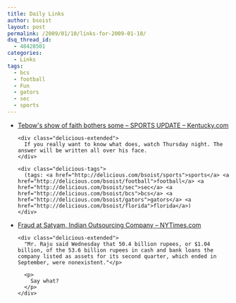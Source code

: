 ```yaml
---
title: Daily Links
author: bsoist
layout: post
permalink: /2009/01/10/links-for-2009-01-10/
dsq_thread_id:
  - 48428501
categories:
  - Links
tags:
  - bcs
  - football
  - Fun
  - gators
  - sec
  - sports
---
```

<ul class="delicious">
  <li>
    <div class="delicious-link">
      <a href="http://www.kentucky.com/232/story/650423.html">Tebow's show of faith bothers some &#8211; SPORTS UPDATE &#8211; Kentucky.com</a>
    </div>
    
    <div class="delicious-extended">
      If you really want to know what does, watch Thursday night. The answer will be written all over his face.
    </div>
    
    <div class="delicious-tags">
      (tags: <a href="http://delicious.com/bsoist/sports">sports</a> <a href="http://delicious.com/bsoist/football">football</a> <a href="http://delicious.com/bsoist/sec">sec</a> <a href="http://delicious.com/bsoist/bcs">bcs</a> <a href="http://delicious.com/bsoist/gators">gators</a> <a href="http://delicious.com/bsoist/florida">florida</a>)
    </div>
  </li>
  
  <li>
    <div class="delicious-link">
      <a href="http://www.nytimes.com/2009/01/08/business/worldbusiness/08satyam.html?_r=1">Fraud at Satyam, Indian Outsourcing Company &#8211; NYTimes.com</a>
    </div>
    
    <div class="delicious-extended">
      "Mr. Raju said Wednesday that 50.4 billion rupees, or $1.04 billion, of the 53.6 billion rupees in cash and bank loans the company listed as assets for its second quarter, which ended in September, were nonexistent."</p> 
      
      <p>
        Say what?
      </p>
    </div>
  </li>
</ul>